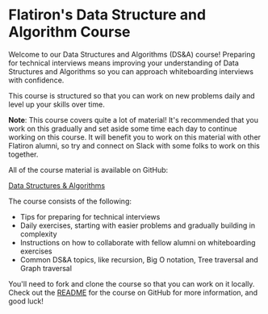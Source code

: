 # Flatiron's Data Structure and Algorithm Course

Welcome to our Data Structures and Algorithms (DS&A) course! Preparing for technical interviews means improving your understanding of Data Structures and Algorithms so you can approach whiteboarding interviews with confidence.

This course is structured so that you can work on new problems daily and level up your skills over time.

**Note**: This course covers quite a lot of material! It's recommended that you work on this gradually and set aside some time each day to continue working on this course. It will benefit you to work on this material with other Flatiron alumni, so try and connect on Slack with some folks to work on this together.

All of the course material is available on GitHub:

[Data Structures & Algorithms](https://github.com/learn-co-curriculum/postwork-data-structures-and-algorithms/)

The course consists of the following:

* Tips for preparing for technical interviews
* Daily exercises, starting with easier problems and gradually building in complexity
* Instructions on how to collaborate with fellow alumni on whiteboarding exercises
* Common DS&A topics, like recursion, Big O notation, Tree traversal and Graph traversal

You'll need to fork and clone the course so that you can work on it locally. Check out the [README](https://github.com/learn-co-curriculum/postwork-data-structures-and-algorithms/blob/main/README.md) for the course on GitHub for more information, and good luck!
